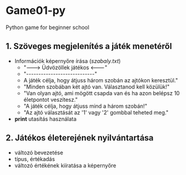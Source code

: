 # Game01-py
Python game for beginner school

## 1. Szöveges megjelenítés a játék menetéről
- Információk képernyőre írása (*szabaly.txt*)
    - "---> Üdvözöllek játékos <---"
    - "----------------------------"
    - A játék célja, hogy átjuss három szobán az ajtókon keresztül."
    - "Minden szobában két ajtó van. Választanod kell közülük!"
    - "Van olyan ajtó, ami mögött csapda van és ha azon belépsz 10 életpontot veszítesz."
    - "A játék célja, hogy átjuss mind a három szobán!" 
    - "Az ajtó választását az '1' vagy '2' gombbal teheted meg."
- **print** utasítás használata

## 2. Játékos életerejének nyilvántartása
- változó bevezetése
- típus, értékadás
- változó értékének kiíratása a képernyőre